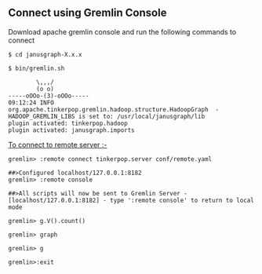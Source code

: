 ## Connect using Gremlin Console

Download apache gremlin console and run the following commands to connect 

```
$ cd janusgraph-X.x.x

$ bin/gremlin.sh

        \,,,/
        (o o)
-----oOOo-(3)-oOOo-----
09:12:24 INFO  org.apache.tinkerpop.gremlin.hadoop.structure.HadoopGraph  - HADOOP_GREMLIN_LIBS is set to: /usr/local/janusgraph/lib
plugin activated: tinkerpop.hadoop
plugin activated: janusgraph.imports
```

<u>To connect to remote server :-</u>

```
gremlin> :remote connect tinkerpop.server conf/remote.yaml

##>Configured localhost/127.0.0.1:8182
gremlin> :remote console

##>All scripts will now be sent to Gremlin Server - [localhost/127.0.0.1:8182] - type ':remote console' to return to local mode

gremlin> g.V().count()

gremlin> graph

gremlin> g

gremlin>:exit

```

